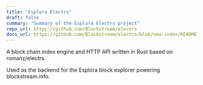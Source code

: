 ```yaml
---
title: "Esplora Electrs"
draft: false
summary: "Summary of the Esplora Electrs project"
repo_url: https://github.com/Blockstream/electrs
docs_url: https://github.com/Blockstream/electrs/blob/new-index/README.md
---
```


A block chain index engine and HTTP API written in Rust based on romanz/electrs.

Used as the backend for the Esplora block explorer powering blockstream.info.
